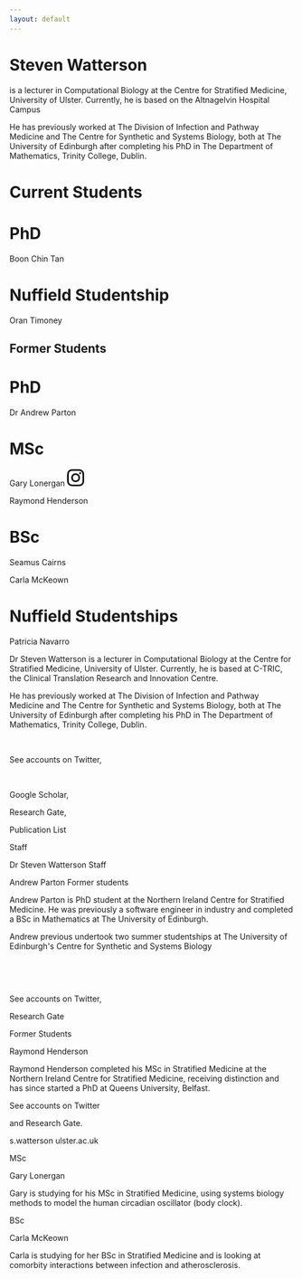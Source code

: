 ```yaml
---
layout: default
---
```

# Steven Watterson 
is a lecturer in Computational Biology at the Centre for Stratified Medicine, University of Ulster. Currently, he is based on the Altnagelvin Hospital Campus

He has previously worked at The Division of Infection and Pathway Medicine and The Centre for Synthetic and Systems Biology, both at The University of Edinburgh after completing his PhD in The Department of Mathematics, Trinity College, Dublin.

# Current Students

# PhD

Boon Chin Tan

# Nuffield Studentship

Oran Timoney

## Former Students

# PhD

Dr Andrew Parton

# MSc

Gary Lonergan <a href="https://www.instagram.com/systemsbiology/"><img src="/assets/img/glyph-logo_May2016.png" height="30" width="30"></a>

Raymond Henderson

# BSc

Seamus Cairns

Carla McKeown

# Nuffield Studentships

Patricia Navarro






Dr Steven Watterson is a lecturer in Computational Biology at the Centre for Stratified Medicine, University of Ulster. Currently, he is based at C-TRIC, the Clinical Translation Research and Innovation Centre.

He has previously worked at The Division of Infection and Pathway Medicine and The Centre for Synthetic and Systems Biology, both at The University of Edinburgh after completing his PhD in The Department of Mathematics, Trinity College, Dublin.

 

​

See accounts on Twitter,

​

Google Scholar,

Research Gate,

Publication List

Staff

Dr Steven Watterson
Staff


Andrew Parton
Former students

Andrew Parton is PhD student at the Northern Ireland Centre for Stratified Medicine.  He was previously a software engineer in industry and completed a BSc in Mathematics at The University of Edinburgh.

Andrew previous undertook two summer studentships at The University of Edinburgh's Centre for Synthetic and Systems Biology

​

​

See accounts on Twitter,

Research Gate

Former Students

Raymond Henderson

Raymond Henderson completed his MSc in Stratified Medicine at the Northern Ireland Centre for Stratified Medicine, receiving distinction and has since started a PhD at Queens University, Belfast. 

See accounts on Twitter

and Research Gate.

s.watterson      ulster.ac.uk

MSc

Gary Lonergan

Gary is studying for his MSc in Stratified Medicine, using systems biology methods to model the human circadian oscillator (body clock).

BSc

Carla McKeown

Carla is studying for her BSc in Stratified Medicine and is looking at comorbity interactions between infection and atherosclerosis.

